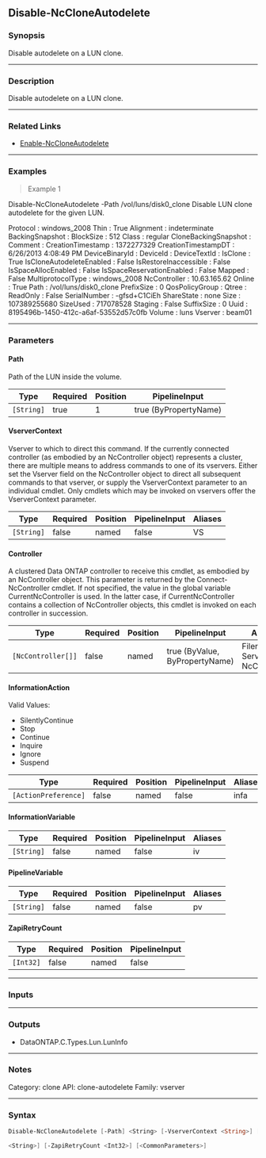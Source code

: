 Disable-NcCloneAutodelete
-------------------------

### Synopsis
Disable autodelete on a LUN clone.

---

### Description

Disable autodelete on a LUN clone.

---

### Related Links
* [Enable-NcCloneAutodelete](Enable-NcCloneAutodelete)

---

### Examples
> Example 1

Disable-NcCloneAutodelete -Path /vol/luns/disk0_clone
Disable LUN clone autodelete for the given LUN.

Protocol                           : windows_2008
Thin                               : True
Alignment                          : indeterminate
BackingSnapshot                    :
BlockSize                          : 512
Class                              : regular
CloneBackingSnapshot               :
Comment                            :
CreationTimestamp                  : 1372277329
CreationTimestampDT                : 6/26/2013 4:08:49 PM
DeviceBinaryId                     :
DeviceId                           :
DeviceTextId                       :
IsClone                            : True
IsCloneAutodeleteEnabled           : False
IsRestoreInaccessible              : False
IsSpaceAllocEnabled                : False
IsSpaceReservationEnabled          : False
Mapped                             : False
MultiprotocolType                  : windows_2008
NcController                       : 10.63.165.62
Online                             : True
Path                               : /vol/luns/disk0_clone
PrefixSize                         : 0
QosPolicyGroup                     :
Qtree                              :
ReadOnly                           : False
SerialNumber                       : -gfsd+C1CiEh
ShareState                         : none
Size                               : 107389255680
SizeUsed                           : 717078528
Staging                            : False
SuffixSize                         : 0
Uuid                               : 8195496b-1450-412c-a6af-53552d57c0fb
Volume                             : luns
Vserver                            : beam01

---

### Parameters
#### **Path**
Path of the LUN inside the volume.

|Type      |Required|Position|PipelineInput        |
|----------|--------|--------|---------------------|
|`[String]`|true    |1       |true (ByPropertyName)|

#### **VserverContext**
Vserver to which to direct this command.  If the currently connected controller (as embodied by an NcController object) represents a cluster, there are multiple means to address commands to one of its vservers.  Either set the Vserver field on the NcController object to direct all subsequent commands to that vserver, or supply the VserverContext parameter to an individual cmdlet.  Only cmdlets which may be invoked on vservers offer the VserverContext parameter.

|Type      |Required|Position|PipelineInput|Aliases|
|----------|--------|--------|-------------|-------|
|`[String]`|false   |named   |false        |VS     |

#### **Controller**
A clustered Data ONTAP controller to receive this cmdlet, as embodied by an NcController object.  This parameter is returned by the Connect-NcController cmdlet.  If not specified, the value in the global variable CurrentNcController is used.  In the latter case, if CurrentNcController contains a collection of NcController objects, this cmdlet is invoked on each controller in succession.

|Type              |Required|Position|PipelineInput                 |Aliases                          |
|------------------|--------|--------|------------------------------|---------------------------------|
|`[NcController[]]`|false   |named   |true (ByValue, ByPropertyName)|Filer<br/>Server<br/>NcController|

#### **InformationAction**

Valid Values:

* SilentlyContinue
* Stop
* Continue
* Inquire
* Ignore
* Suspend

|Type                |Required|Position|PipelineInput|Aliases|
|--------------------|--------|--------|-------------|-------|
|`[ActionPreference]`|false   |named   |false        |infa   |

#### **InformationVariable**

|Type      |Required|Position|PipelineInput|Aliases|
|----------|--------|--------|-------------|-------|
|`[String]`|false   |named   |false        |iv     |

#### **PipelineVariable**

|Type      |Required|Position|PipelineInput|Aliases|
|----------|--------|--------|-------------|-------|
|`[String]`|false   |named   |false        |pv     |

#### **ZapiRetryCount**

|Type     |Required|Position|PipelineInput|
|---------|--------|--------|-------------|
|`[Int32]`|false   |named   |false        |

---

### Inputs

---

### Outputs
* DataONTAP.C.Types.Lun.LunInfo

---

### Notes
Category: clone
API: clone-autodelete
Family: vserver

---

### Syntax
```PowerShell
Disable-NcCloneAutodelete [-Path] <String> [-VserverContext <String>] [-Controller <NcController[]>] [-InformationAction <ActionPreference>] [-InformationVariable <String>] [-PipelineVariable 
```
```PowerShell
<String>] [-ZapiRetryCount <Int32>] [<CommonParameters>]
```
